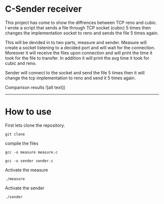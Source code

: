 # C-Sender receiver

This project has come to show the diffrences between TCP reno and cubic.
I wrote a script that sends a file through TCP socket (cubic) 5 times then changes the implementation socket to reno and sends the file 5 times again.

This will be devided in to two parts, measure and sender.
Measure will create a socket listening to a decided port and will wait for the connection.
Moreover it will receive the files upon connection and will print the time it took for the file to transfer.
In addition it will print the avg time it took for cubic and reno.

Sender will connect to the socket and send the file 5 times then it will change the tcp implementation to reno and send it 5 times again.

Comparison results
![alt text](

---------
# How to use

First lets clone the repository.
```
git clone
```
compile the files
```
gcc -o measure measure.c
```
```
gcc -o sender sender.c
```
Activate the measure
```
./measure
```
Activate the sender
```
./sender
```
